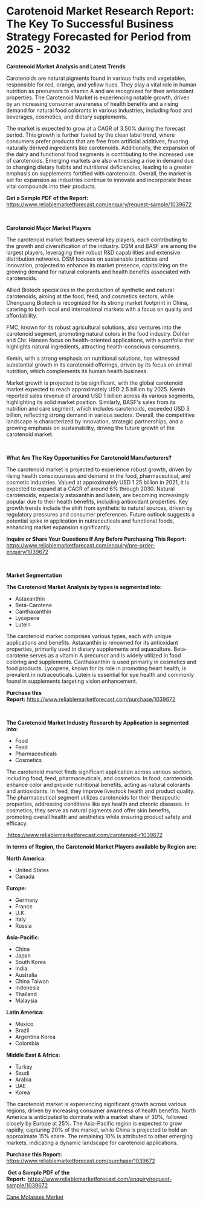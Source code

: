 <p><h1>Carotenoid Market Research Report: The Key To Successful Business Strategy Forecasted for Period from 2025 - 2032</h1></p><p><strong>Carotenoid Market Analysis and Latest Trends</strong></p>
<p><p>Carotenoids are natural pigments found in various fruits and vegetables, responsible for red, orange, and yellow hues. They play a vital role in human nutrition as precursors to vitamin A and are recognized for their antioxidant properties. The Carotenoid Market is experiencing notable growth, driven by an increasing consumer awareness of health benefits and a rising demand for natural food colorants in various industries, including food and beverages, cosmetics, and dietary supplements.</p><p>The market is expected to grow at a CAGR of 3.50% during the forecast period. This growth is further fueled by the clean label trend, where consumers prefer products that are free from artificial additives, favoring naturally derived ingredients like carotenoids. Additionally, the expansion of the dairy and functional food segments is contributing to the increased use of carotenoids. Emerging markets are also witnessing a rise in demand due to changing dietary habits and nutritional deficiencies, leading to a greater emphasis on supplements fortified with carotenoids. Overall, the market is set for expansion as industries continue to innovate and incorporate these vital compounds into their products.</p></p>
<p><strong>Get a Sample PDF of the Report:&nbsp;</strong> <a href="https://www.reliablemarketforecast.com/enquiry/request-sample/1039672?utm_campaign=2516&utm_medium=2&utm_source=Github&utm_content=ia&utm_term=07042025&utm_id=carotenoid">https://www.reliablemarketforecast.com/enquiry/request-sample/1039672</a></p>
<p>&nbsp;</p>
<p><strong>Carotenoid Major Market Players</strong></p>
<p><p>The carotenoid market features several key players, each contributing to the growth and diversification of the industry. DSM and BASF are among the largest players, leveraging their robust R&D capabilities and extensive distribution networks. DSM focuses on sustainable practices and innovation, projected to enhance its market presence, capitalizing on the growing demand for natural colorants and health benefits associated with carotenoids.</p><p>Allied Biotech specializes in the production of synthetic and natural carotenoids, aiming at the food, feed, and cosmetics sectors, while Chenguang Biotech is recognized for its strong market footprint in China, catering to both local and international markets with a focus on quality and affordability.</p><p>FMC, known for its robust agricultural solutions, also ventures into the carotenoid segment, promoting natural colors in the food industry. Dohler and Chr. Hansen focus on health-oriented applications, with a portfolio that highlights natural ingredients, attracting health-conscious consumers.</p><p>Kemin, with a strong emphasis on nutritional solutions, has witnessed substantial growth in its carotenoid offerings, driven by its focus on animal nutrition, which complements its human health business.</p><p>Market growth is projected to be significant, with the global carotenoid market expected to reach approximately USD 2.5 billion by 2025. Kemin reported sales revenue of around USD 1 billion across its various segments, highlighting its solid market position. Similarly, BASF's sales from its nutrition and care segment, which includes carotenoids, exceeded USD 3 billion, reflecting strong demand in various sectors. Overall, the competitive landscape is characterized by innovation, strategic partnerships, and a growing emphasis on sustainability, driving the future growth of the carotenoid market.</p></p>
<p>&nbsp;</p>
<p><strong>What Are The Key Opportunities For Carotenoid Manufacturers?</strong></p>
<p><p>The carotenoid market is projected to experience robust growth, driven by rising health consciousness and demand in the food, pharmaceutical, and cosmetic industries. Valued at approximately USD 1.25 billion in 2021, it is expected to expand at a CAGR of around 6% through 2030. Natural carotenoids, especially astaxanthin and lutein, are becoming increasingly popular due to their health benefits, including antioxidant properties. Key growth trends include the shift from synthetic to natural sources, driven by regulatory pressures and consumer preferences. Future outlook suggests a potential spike in application in nutraceuticals and functional foods, enhancing market expansion significantly.</p></p>
<p><strong>Inquire or Share Your Questions If Any Before Purchasing This Report:</strong> <a href="https://www.reliablemarketforecast.com/enquiry/pre-order-enquiry/1039672?utm_campaign=2516&utm_medium=2&utm_source=Github&utm_content=ia&utm_term=07042025&utm_id=carotenoid">https://www.reliablemarketforecast.com/enquiry/pre-order-enquiry/1039672</a></p>
<p>&nbsp;</p>
<p><strong>Market Segmentation</strong></p>
<p><strong>The Carotenoid Market Analysis by types is segmented into:</strong></p>
<p><ul><li>Astaxanthin</li><li>Beta-Carotene</li><li>Canthaxanthin</li><li>Lycopene</li><li>Lutein</li></ul></p>
<p><p>The carotenoid market comprises various types, each with unique applications and benefits. Astaxanthin is renowned for its antioxidant properties, primarily used in dietary supplements and aquaculture. Beta-carotene serves as a vitamin A precursor and is widely utilized in food coloring and supplements. Canthaxanthin is used primarily in cosmetics and food products. Lycopene, known for its role in promoting heart health, is prevalent in nutraceuticals. Lutein is essential for eye health and commonly found in supplements targeting vision enhancement.</p></p>
<p><strong>Purchase this Report:&nbsp;</strong><a href="https://www.reliablemarketforecast.com/purchase/1039672?utm_campaign=2516&utm_medium=2&utm_source=Github&utm_content=ia&utm_term=07042025&utm_id=carotenoid">https://www.reliablemarketforecast.com/purchase/1039672</a></p>
<p>&nbsp;</p>
<p><strong>The Carotenoid Market Industry Research by Application is segmented into:</strong></p>
<p><ul><li>Food</li><li>Feed</li><li>Pharmaceuticals</li><li>Cosmetics</li></ul></p>
<p><p>The carotenoid market finds significant application across various sectors, including food, feed, pharmaceuticals, and cosmetics. In food, carotenoids enhance color and provide nutritional benefits, acting as natural colorants and antioxidants. In feed, they improve livestock health and product quality. The pharmaceutical segment utilizes carotenoids for their therapeutic properties, addressing conditions like eye health and chronic diseases. In cosmetics, they serve as natural pigments and offer skin benefits, promoting overall health and aesthetics while ensuring product safety and efficacy.</p></p>
<p><a href="https://www.reliablemarketforecast.com/carotenoid-r1039672?utm_campaign=2516&utm_medium=2&utm_source=Github&utm_content=ia&utm_term=07042025&utm_id=carotenoid">&nbsp;https://www.reliablemarketforecast.com/carotenoid-r1039672</a></p>
<p><strong>In terms of Region, the Carotenoid Market Players available by Region are:</strong></p>
<p>
    <p> <strong> North America: </strong>
        <ul>
            <li>United States</li>
            <li>Canada</li>
        </ul>
        </p> 
    <p> <strong> Europe: </strong>
        <ul>
            <li>Germany</li>
            <li>France</li>
            <li>U.K.</li>
            <li>Italy</li>
            <li>Russia</li>
        </ul>
        </p> 
    <p> <strong> Asia-Pacific: </strong>
        <ul>
            <li>China</li>
            <li>Japan</li>
            <li>South Korea</li>
            <li>India</li>
            <li>Australia</li>
            <li>China Taiwan</li>
            <li>Indonesia</li>
            <li>Thailand</li>
            <li>Malaysia</li>
        </ul>
        </p> 
    <p> <strong> Latin America: </strong>
        <ul>
            <li>Mexico</li>
            <li>Brazil</li>
            <li>Argentina Korea</li>
            <li>Colombia</li>
        </ul>
        </p> 
    <p> <strong> Middle East & Africa: </strong>
        <ul>
            <li>Turkey</li>
            <li>Saudi</li>
            <li>Arabia</li>
            <li>UAE</li>
            <li>Korea</li>
        </ul>
    </p>
    </p>
<p><p>The carotenoid market is experiencing significant growth across various regions, driven by increasing consumer awareness of health benefits. North America is anticipated to dominate with a market share of 30%, followed closely by Europe at 25%. The Asia-Pacific region is expected to grow rapidly, capturing 20% of the market, while China is projected to hold an approximate 15% share. The remaining 10% is attributed to other emerging markets, indicating a dynamic landscape for carotenoid applications.</p></p>
<p><strong>Purchase this Report: </strong><a href="https://www.reliablemarketforecast.com/purchase/1039672?utm_campaign=2516&utm_medium=2&utm_source=Github&utm_content=ia&utm_term=07042025&utm_id=carotenoid">https://www.reliablemarketforecast.com/purchase/1039672</a></p>
<p>&nbsp;<strong>Get a Sample PDF of the Report:&nbsp;&nbsp;</strong><a href="https://www.reliablemarketforecast.com/enquiry/request-sample/1039672?utm_campaign=2516&utm_medium=2&utm_source=Github&utm_content=ia&utm_term=07042025&utm_id=carotenoid">https://www.reliablemarketforecast.com/enquiry/request-sample/1039672</a></p>
<p><strong></strong></p>
<p><p><a href="https://github.com/schwminh2001101/Market-Research-Report-List-1/blob/main/cane-molasses-market.md?utm_campaign=2516&utm_medium=2&utm_source=Github&utm_content=ia&utm_term=07042025&utm_id=carotenoid">Cane Molasses Market</a></p></p>